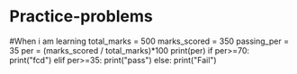 # Practice-problems
#When i am learning
total_marks = 500
marks_scored = 350
passing_per = 35
per = (marks_scored / total_marks)*100
print(per)
if per>=70:
    print("fcd")
elif per>=35:
    print("pass")
else:
    print("Fail")
